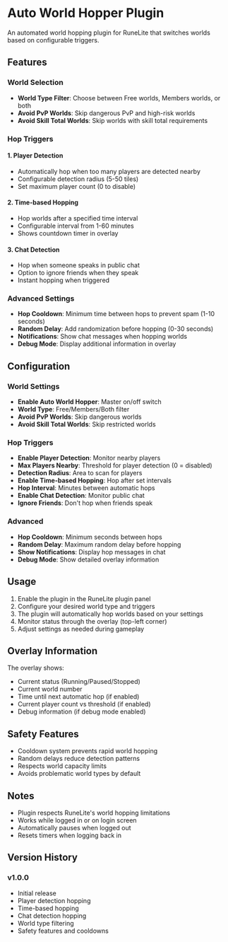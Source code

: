 # Auto World Hopper Plugin

An automated world hopping plugin for RuneLite that switches worlds based on configurable triggers.

## Features

### World Selection
- **World Type Filter**: Choose between Free worlds, Members worlds, or both
- **Avoid PvP Worlds**: Skip dangerous PvP and high-risk worlds
- **Avoid Skill Total Worlds**: Skip worlds with skill total requirements

### Hop Triggers

#### 1. Player Detection
- Automatically hop when too many players are detected nearby
- Configurable detection radius (5-50 tiles)
- Set maximum player count (0 to disable)

#### 2. Time-based Hopping  
- Hop worlds after a specified time interval
- Configurable interval from 1-60 minutes
- Shows countdown timer in overlay

#### 3. Chat Detection
- Hop when someone speaks in public chat
- Option to ignore friends when they speak
- Instant hopping when triggered

### Advanced Settings
- **Hop Cooldown**: Minimum time between hops to prevent spam (1-10 seconds)
- **Random Delay**: Add randomization before hopping (0-30 seconds)
- **Notifications**: Show chat messages when hopping worlds
- **Debug Mode**: Display additional information in overlay

## Configuration

### World Settings
- **Enable Auto World Hopper**: Master on/off switch
- **World Type**: Free/Members/Both filter
- **Avoid PvP Worlds**: Skip dangerous worlds  
- **Avoid Skill Total Worlds**: Skip restricted worlds

### Hop Triggers
- **Enable Player Detection**: Monitor nearby players
- **Max Players Nearby**: Threshold for player detection (0 = disabled)
- **Detection Radius**: Area to scan for players
- **Enable Time-based Hopping**: Hop after set intervals
- **Hop Interval**: Minutes between automatic hops
- **Enable Chat Detection**: Monitor public chat
- **Ignore Friends**: Don't hop when friends speak

### Advanced
- **Hop Cooldown**: Minimum seconds between hops
- **Random Delay**: Maximum random delay before hopping
- **Show Notifications**: Display hop messages in chat
- **Debug Mode**: Show detailed overlay information

## Usage

1. Enable the plugin in the RuneLite plugin panel
2. Configure your desired world type and triggers
3. The plugin will automatically hop worlds based on your settings
4. Monitor status through the overlay (top-left corner)
5. Adjust settings as needed during gameplay

## Overlay Information

The overlay shows:
- Current status (Running/Paused/Stopped)
- Current world number  
- Time until next automatic hop (if enabled)
- Current player count vs threshold (if enabled)
- Debug information (if debug mode enabled)

## Safety Features

- Cooldown system prevents rapid world hopping
- Random delays reduce detection patterns
- Respects world capacity limits
- Avoids problematic world types by default

## Notes

- Plugin respects RuneLite's world hopping limitations
- Works while logged in or on login screen
- Automatically pauses when logged out
- Resets timers when logging back in

## Version History

### v1.0.0
- Initial release
- Player detection hopping
- Time-based hopping  
- Chat detection hopping
- World type filtering
- Safety features and cooldowns
